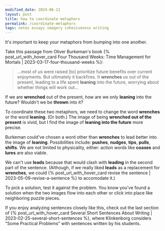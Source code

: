 ```yaml
---
modified_date: 2024-06-11
layout: post
title: how to coordinate metaphors
permalink: /coordinate-metaphors
tags: notes essays imagery cohesiveness writing
---
```


It's important to keep your metaphors from bumping into one another.
<!--more-->
Take this passage from Oliver Burkeman's book {% post_url_with_hover_card Four Thousand Weeks: Time Management for Mortals | 2023-03-17-four-thousand-weeks %}:
> ...most of us were raised [to] prioritize future benefits over current enjoyments. But ultimately it backfires. It **wrenches** us out of the present, leading to a life spent **leaning** into the future, worrying about whether things will work out...

If we are **wrenched** out of the present, how are we only **leaning** into the future?
Wouldn't we be **thrown** into it?

To coordinate these two metaphors, we need to change the word **wrenches** or the word **leaning**.
(Or both.)
The image of being **wrenched out of the present** is vivid, but I find the image of **leaning into the future** more precise.

Burkeman could've chosen a word other than **wrenches** to lead better into the image of **leaning**.
Possibilities include: **pushes**, **nudges**, **tips**, **pulls**, **shifts**.
We are not limited to physicality, either: action words like **coaxes** and **lures** are also viable.

We can't use **leads** because that would clash with **leading** in the second part of the sentence.
(Although, if we really liked **leads** as a replacement for **wrenches**, we could {% post_url_with_hover_card revise the sentence | 2023-05-09-revise-a-sentence %} to accomodate it.)

To pick a solution, test it against the problem.
You know you've found a solution when the two images flow into each other or click into place like neighboring puzzle pieces.

If you enjoy analyzing sentences closely like this, check out the last section of {% post_url_with_hover_card Several Short Sentences About Writing | 2023-02-25-several-short-sentences %}, where Klinkenborg considers "Some Practical Problems" with sentences written by his students.
